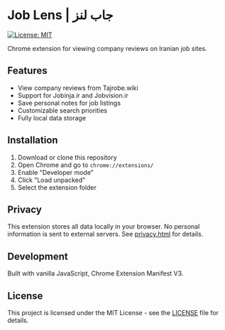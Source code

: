 # Job Lens | جاب لنز

[![License: MIT](https://img.shields.io/badge/License-MIT-yellow.svg)](https://opensource.org/licenses/MIT)

Chrome extension for viewing company reviews on Iranian job sites.
## Features

- View company reviews from Tajrobe.wiki
- Support for Jobinja.ir and Jobvision.ir
- Save personal notes for job listings
- Customizable search priorities
- Fully local data storage

## Installation

1. Download or clone this repository
2. Open Chrome and go to `chrome://extensions/`
3. Enable "Developer mode"
4. Click "Load unpacked"
5. Select the extension folder

## Privacy

This extension stores all data locally in your browser. No personal information is sent to external servers. See [privacy.html](privacy.html) for details.

## Development

Built with vanilla JavaScript, Chrome Extension Manifest V3.

## License

This project is licensed under the MIT License - see the [LICENSE](LICENSE) file for details.
